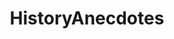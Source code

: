 ---
title: HistoryAnecdotes
crosslinks:
- AskHistorians
- todayilearned
- TIEM
- BrasilOnReddit
- conspiracy
- BattlePaintings
- wwi
- AncientCivilizations
- goforgold
- Military
- nature
- GoForGold
- avfc
---